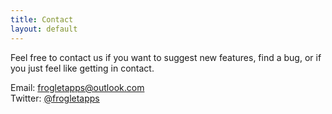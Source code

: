 ```yaml
---
title: Contact
layout: default
---
```


Feel free to contact us if you want to suggest new features, find a bug, or if you just feel like getting in contact.

Email: [frogletapps@outlook.com](mailto:frogletapps@outlook.com)
<br>
Twitter: [@frogletapps](https://twitter.com/frogletapps)